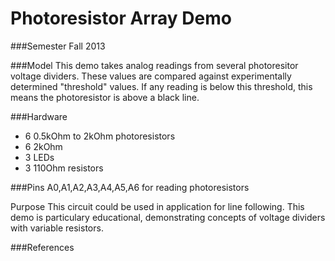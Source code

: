 Photoresistor Array Demo
==================
###Semester
Fall 2013

###Model
This demo takes analog readings from several photoresitor voltage dividers.  These values are compared against
experimentally determined "threshold" values.  If any reading is below this threshold, this means the photoresistor
is above a black line.

###Hardware
* 6 0.5kOhm to 2kOhm photoresistors
* 6 2kOhm 
* 3 LEDs
* 3 110Ohm resistors

###Pins
A0,A1,A2,A3,A4,A5,A6 for reading photoresistors

Purpose
This circuit could be used in application for line following.  This demo is particulary educational,
demonstrating concepts of voltage dividers with variable resistors.  

###References

